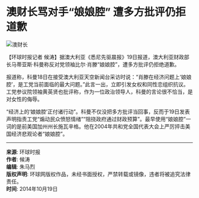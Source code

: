 # 澳财长骂对手“娘娘腔” 遭多方批评仍拒道歉

![澳财长](https://rs2.huanqiucdn.cn/huanqiu/image/www/common/200.jpg)

【环球时报记者 候涛】据澳大利亚《悉尼先驱晨报》19日报道，澳大利亚财政部长马蒂亚斯·科曼称反对党领袖比尔·肖滕“娘娘腔”，遭多方批评仍拒绝道歉。

报道称，科曼18日在接受澳大利亚天空新闻台采访时说：“肖滕在经济问题上‘娘娘腔’，是工党当前面临的最大问题。”此言一出，立即引发女权和同性恋组织抗议。工党参议院领袖黄英贤也批评称，作为一位政治领导人，科曼的言论很不恰当，是对女性的侮辱。

“经济上的‘娘娘腔’正付诸行动”。科曼不仅没把多方批评当回事，反而于19日发表声明指责工党“煽动民众愤怒情绪”“阻挠政府通过财政预算”。最早使用“娘娘腔”一词的是前美国加州州长施瓦辛格。他在2004年共和党全国代表大会上严厉抨击美国经济悲观论者“娘娘腔”。

---

**来源**: 环球时报  
**作者**: 候涛  
**编辑**: 朱马烈  
**版权声明**: 环球网版权作品，未经书面授权，严禁转载或镜像，违者将被追究法律责任。  
**时间**: 2014年10月19日  